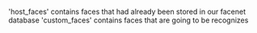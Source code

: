 'host_faces' contains faces that had already been stored in our facenet database
'custom_faces' contains faces that are going to be recognizes
